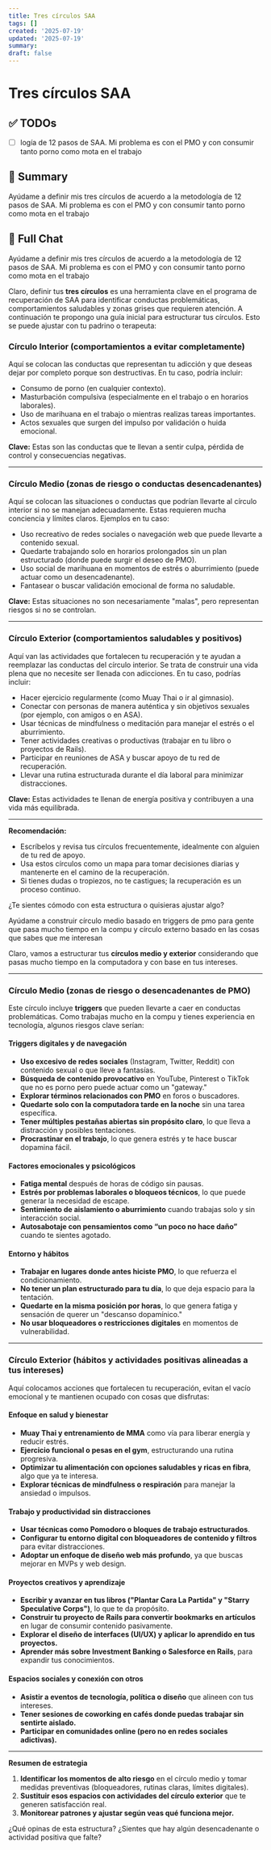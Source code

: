 ```yaml
---
title: Tres círculos SAA
tags: []
created: '2025-07-19'
updated: '2025-07-19'
summary:
draft: false
---
```


# Tres círculos SAA

## ✅ TODOs
- [ ] logía de 12 pasos de SAA. Mi problema es con el PMO y con consumir tanto porno como mota en el trabajo

## 📌 Summary
Ayúdame a definir mis tres círculos de acuerdo a la metodología de 12 pasos de SAA. Mi problema es con el PMO y con consumir tanto porno como mota en el trabajo

## 🧠 Full Chat


Ayúdame a definir mis tres círculos de acuerdo a la metodología de 12 pasos de SAA. Mi problema es con el PMO y con consumir tanto porno como mota en el trabajo



Claro, definir tus **tres círculos** es una herramienta clave en el programa de recuperación de SAA para identificar conductas problemáticas, comportamientos saludables y zonas grises que requieren atención. A continuación te propongo una guía inicial para estructurar tus círculos. Esto se puede ajustar con tu padrino o terapeuta:

### **Círculo Interior (comportamientos a evitar completamente)**  
Aquí se colocan las conductas que representan tu adicción y que deseas dejar por completo porque son destructivas. En tu caso, podría incluir:  
- Consumo de porno (en cualquier contexto).  
- Masturbación compulsiva (especialmente en el trabajo o en horarios laborales).  
- Uso de marihuana en el trabajo o mientras realizas tareas importantes.  
- Actos sexuales que surgen del impulso por validación o huida emocional.  

**Clave:** Estas son las conductas que te llevan a sentir culpa, pérdida de control y consecuencias negativas.

---

### **Círculo Medio (zonas de riesgo o conductas desencadenantes)**  
Aquí se colocan las situaciones o conductas que podrían llevarte al círculo interior si no se manejan adecuadamente. Estas requieren mucha conciencia y límites claros. Ejemplos en tu caso:  
- Uso recreativo de redes sociales o navegación web que puede llevarte a contenido sexual.  
- Quedarte trabajando solo en horarios prolongados sin un plan estructurado (donde puede surgir el deseo de PMO).  
- Uso social de marihuana en momentos de estrés o aburrimiento (puede actuar como un desencadenante).  
- Fantasear o buscar validación emocional de forma no saludable.  

**Clave:** Estas situaciones no son necesariamente "malas", pero representan riesgos si no se controlan.

---

### **Círculo Exterior (comportamientos saludables y positivos)**  
Aquí van las actividades que fortalecen tu recuperación y te ayudan a reemplazar las conductas del círculo interior. Se trata de construir una vida plena que no necesite ser llenada con adicciones. En tu caso, podrías incluir:  
- Hacer ejercicio regularmente (como Muay Thai o ir al gimnasio).  
- Conectar con personas de manera auténtica y sin objetivos sexuales (por ejemplo, con amigos o en ASA).  
- Usar técnicas de mindfulness o meditación para manejar el estrés o el aburrimiento.  
- Tener actividades creativas o productivas (trabajar en tu libro o proyectos de Rails).  
- Participar en reuniones de ASA y buscar apoyo de tu red de recuperación.  
- Llevar una rutina estructurada durante el día laboral para minimizar distracciones.  

**Clave:** Estas actividades te llenan de energía positiva y contribuyen a una vida más equilibrada.

---

**Recomendación:**  
- Escríbelos y revisa tus círculos frecuentemente, idealmente con alguien de tu red de apoyo.  
- Usa estos círculos como un mapa para tomar decisiones diarias y mantenerte en el camino de la recuperación.  
- Si tienes dudas o tropiezos, no te castigues; la recuperación es un proceso continuo. 

¿Te sientes cómodo con esta estructura o quisieras ajustar algo?

Ayúdame a construir círculo medio basado en triggers de pmo para gente que pasa mucho tiempo en la compu y círculo externo basado en las cosas que sabes que me interesan 



Claro, vamos a estructurar tus **círculos medio y exterior** considerando que pasas mucho tiempo en la computadora y con base en tus intereses.  

---

### **Círculo Medio (zonas de riesgo o desencadenantes de PMO)**  
Este círculo incluye **triggers** que pueden llevarte a caer en conductas problemáticas. Como trabajas mucho en la compu y tienes experiencia en tecnología, algunos riesgos clave serían:  

#### **Triggers digitales y de navegación**  
- **Uso excesivo de redes sociales** (Instagram, Twitter, Reddit) con contenido sexual o que lleve a fantasías.  
- **Búsqueda de contenido provocativo** en YouTube, Pinterest o TikTok que no es porno pero puede actuar como un "gateway."  
- **Explorar términos relacionados con PMO** en foros o buscadores.  
- **Quedarte solo con la computadora tarde en la noche** sin una tarea específica.  
- **Tener múltiples pestañas abiertas sin propósito claro**, lo que lleva a distracción y posibles tentaciones.  
- **Procrastinar en el trabajo**, lo que genera estrés y te hace buscar dopamina fácil.  

#### **Factores emocionales y psicológicos**  
- **Fatiga mental** después de horas de código sin pausas.  
- **Estrés por problemas laborales o bloqueos técnicos**, lo que puede generar la necesidad de escape.  
- **Sentimiento de aislamiento o aburrimiento** cuando trabajas solo y sin interacción social.  
- **Autosabotaje con pensamientos como “un poco no hace daño”** cuando te sientes agotado.  

#### **Entorno y hábitos**  
- **Trabajar en lugares donde antes hiciste PMO**, lo que refuerza el condicionamiento.  
- **No tener un plan estructurado para tu día**, lo que deja espacio para la tentación.  
- **Quedarte en la misma posición por horas**, lo que genera fatiga y sensación de querer un "descanso dopamínico."  
- **No usar bloqueadores o restricciones digitales** en momentos de vulnerabilidad.  

---

### **Círculo Exterior (hábitos y actividades positivas alineadas a tus intereses)**  
Aquí colocamos acciones que fortalecen tu recuperación, evitan el vacío emocional y te mantienen ocupado con cosas que disfrutas:  

#### **Enfoque en salud y bienestar**  
- **Muay Thai y entrenamiento de MMA** como vía para liberar energía y reducir estrés.  
- **Ejercicio funcional o pesas en el gym**, estructurando una rutina progresiva.  
- **Optimizar tu alimentación con opciones saludables y ricas en fibra**, algo que ya te interesa.  
- **Explorar técnicas de mindfulness o respiración** para manejar la ansiedad o impulsos.  

#### **Trabajo y productividad sin distracciones**  
- **Usar técnicas como Pomodoro o bloques de trabajo estructurados**.  
- **Configurar tu entorno digital con bloqueadores de contenido y filtros** para evitar distracciones.  
- **Adoptar un enfoque de diseño web más profundo**, ya que buscas mejorar en MVPs y web design.  

#### **Proyectos creativos y aprendizaje**  
- **Escribir y avanzar en tus libros ("Plantar Cara La Partida" y "Starry Speculative Corps")**, lo que te da propósito.  
- **Construir tu proyecto de Rails para convertir bookmarks en artículos** en lugar de consumir contenido pasivamente.  
- **Explorar el diseño de interfaces (UI/UX) y aplicar lo aprendido en tus proyectos.**  
- **Aprender más sobre Investment Banking o Salesforce en Rails**, para expandir tus conocimientos.  

#### **Espacios sociales y conexión con otros**  
- **Asistir a eventos de tecnología, política o diseño** que alineen con tus intereses.  
- **Tener sesiones de coworking en cafés donde puedas trabajar sin sentirte aislado.**  
- **Participar en comunidades online (pero no en redes sociales adictivas).**  

---

**Resumen de estrategia**  
1. **Identificar los momentos de alto riesgo** en el círculo medio y tomar medidas preventivas (bloqueadores, rutinas claras, límites digitales).  
2. **Sustituir esos espacios con actividades del círculo exterior** que te generen satisfacción real.  
3. **Monitorear patrones y ajustar según veas qué funciona mejor.**  

¿Qué opinas de esta estructura? ¿Sientes que hay algún desencadenante o actividad positiva que falte?